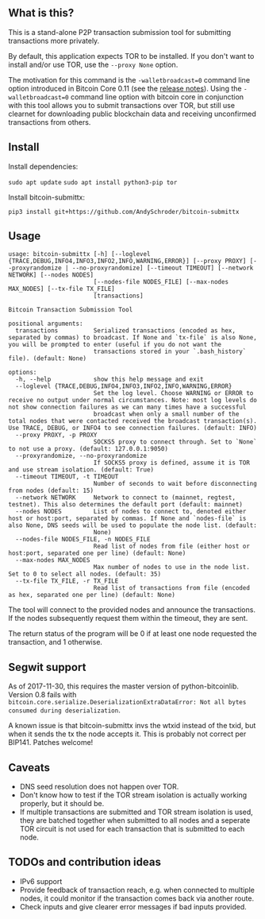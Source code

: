 What is this?
--------------

This is a stand-alone P2P transaction submission tool for submitting transactions more privately.

By default, this application expects TOR to be installed. If you don't want to install and/or use TOR, use the `--proxy None` option.

The motivation for this command is the `-walletbroadcast=0` command line option introduced in Bitcoin Core 0.11 (see the [release notes](https://github.com/bitcoin/bitcoin/blob/v0.11.0rc1/doc/release-notes.md#privacy-disable-wallet-transaction-broadcast)). Using the `-walletbroadcast=0` command line option with bitcoin core in conjunction with this tool allows you to submit transactions over TOR, but still use clearnet for downloading public blockchain data and receiving unconfirmed transactions from others.


Install
------------

Install dependencies:

`sudo apt update`
`sudo apt install python3-pip tor`

Install bitcoin-submittx:

`pip3 install git+https://github.com/AndySchroder/bitcoin-submittx`


Usage
--------

```
usage: bitcoin-submittx [-h] [--loglevel {TRACE,DEBUG,INFO4,INFO3,INFO2,INFO,WARNING,ERROR}] [--proxy PROXY] [--proxyrandomize | --no-proxyrandomize] [--timeout TIMEOUT] [--network NETWORK] [--nodes NODES]
                        [--nodes-file NODES_FILE] [--max-nodes MAX_NODES] [--tx-file TX_FILE]
                        [transactions]

Bitcoin Transaction Submission Tool

positional arguments:
  transactions          Serialized transactions (encoded as hex, separated by commas) to broadcast. If None and `tx-file` is also None, you will be prompted to enter (useful if you do not want the
                        transactions stored in your `.bash_history` file). (default: None)

options:
  -h, --help            show this help message and exit
  --loglevel {TRACE,DEBUG,INFO4,INFO3,INFO2,INFO,WARNING,ERROR}
                        Set the log level. Choose WARNING or ERROR to receive no output under normal circumstances. Note: most log levels do not show connection failures as we can many times have a successful
                        broadcast when only a small number of the total nodes that were contacted received the broadcast transaction(s). Use TRACE, DEBUG, or INFO4 to see connection failures. (default: INFO)
  --proxy PROXY, -p PROXY
                        SOCKS5 proxy to connect through. Set to `None` to not use a proxy. (default: 127.0.0.1:9050)
  --proxyrandomize, --no-proxyrandomize
                        If SOCKS5 proxy is defined, assume it is TOR and use stream isolation. (default: True)
  --timeout TIMEOUT, -t TIMEOUT
                        Number of seconds to wait before disconnecting from nodes (default: 15)
  --network NETWORK     Network to connect to (mainnet, regtest, testnet). This also determines the default port (default: mainnet)
  --nodes NODES         List of nodes to connect to, denoted either host or host:port, separated by commas. If None and `nodes-file` is also None, DNS seeds will be used to populate the node list. (default:
                        None)
  --nodes-file NODES_FILE, -n NODES_FILE
                        Read list of nodes from file (either host or host:port, separated one per line) (default: None)
  --max-nodes MAX_NODES
                        Max number of nodes to use in the node list. Set to 0 to select all nodes. (default: 35)
  --tx-file TX_FILE, -r TX_FILE
                        Read list of transactions from file (encoded as hex, separated one per line) (default: None)
```

The tool will connect to the provided nodes and announce the transactions. If the
nodes subsequently request them within the timeout, they are sent.

The return status of the program will be 0 if at least one node requested the transaction, and 1
otherwise.


Segwit support
---------------

As of 2017-11-30, this requires the master version of python-bitcoinlib.
Version 0.8 fails with `bitcoin.core.serialize.DeserializationExtraDataError: Not all bytes consumed during deserialization`.

A known issue is that bitcoin-submittx invs the wtxid instead of the txid, but
when it sends the tx the node accepts it. This is probably not correct per
BIP141. Patches welcome!


Caveats
-------
- DNS seed resolution does not happen over TOR.
- Don't know how to test if the TOR stream isolation is actually working properly, but it should be.
- If multiple transactions are submitted and TOR stream isolation is used, they are batched together when submitted to all nodes and a seperate TOR circuit is not used for each transaction that is submitted to each node.


TODOs and contribution ideas
-----------------------------

- IPv6 support
- Provide feedback of transaction reach, e.g. when connected to multiple nodes, it could monitor if the transaction comes back via another route.
- Check inputs and give clearer error messages if bad inputs provided.



